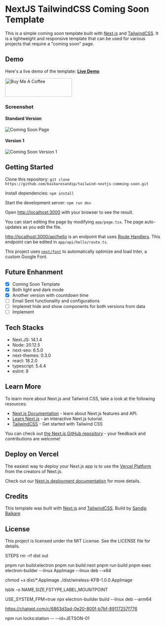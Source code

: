 # NextJS TailwindCSS Coming Soon Template

This is a simple coming soon template built with [Next.js](https://nextjs.org/) and [TailwindCSS](https://tailwindcss.com/). It is a lightweight and responsive template that can be used for various projects that require a "coming soon" page.

## Demo
Here's a live demo of the template: **[Live Demo](https://tailwnd-nextjs-comming-soon-tm2g.vercel.app/)**


<a href="https://www.buymeacoffee.com/sandipbaikare" target="_blank"><img src="https://cdn.buymeacoffee.com/buttons/v2/default-yellow.png" alt="Buy Me A Coffee" style="height: 60px !important;width: 217px !important;" ></a>

### Screenshot

#### Standard Version
![Coming Soon Page](https://github.com/baikaresandip/tailwind-nextjs-comming-soon/blob/main/public/coming-soon-standard-template.png "Coming Soon Page")

#### Version 1
![Coming Soon Version 1](https://github.com/baikaresandip/tailwind-nextjs-comming-soon/blob/main/public/coming-soon-version-1.png "Coming Soon Version 1")



## Getting Started

Clone this repository: `git clone https://github.com/baikaresandip/tailwind-nextjs-comming-soon.git`

Install dependencies: `npm install`

Start the development server: `npm run dev`

Open [http://localhost:3000](http://localhost:3000) with your browser to see the result.


You can start editing the page by modifying `app/page.tsx`. The page auto-updates as you edit the file.

[http://localhost:3000/api/hello](http://localhost:3000/api/hello) is an endpoint that uses [Route Handlers](https://beta.nextjs.org/docs/routing/route-handlers). This endpoint can be edited in `app/api/hello/route.ts`.

This project uses [`next/font`](https://nextjs.org/docs/basic-features/font-optimization) to automatically optimize and load Inter, a custom Google Font.

## Future Enhanment

- [x] Coming Soon Template
- [x] Both light and dark mode
- [x] Another version with countdown time 
- [ ] Email Sent functionality and configurations
- [ ] Implemet hide and show components for both versions from data
- [ ] Implement 

## Tech Stacks
- Next.JS: 14.1.4
- Node: 20.12.5
- next-seo: 6.5.0
- next-themes: 0.3.0
- react: 18.2.0
- typescript: 5.4.4
- eslint: 8

## Learn More

To learn more about Next.js and Tailwind CSS, take a look at the following resources:

- [Next.js Documentation](https://nextjs.org/docs) - learn about Next.js features and API.
- [Learn Next.js](https://nextjs.org/learn) - an interactive Next.js tutorial.
- [TailwindCSS](https://tailwindcss.com/docs/installation) - Get started with Tailwind CSS

You can check out [the Next.js GitHub repository](https://github.com/vercel/next.js/) - your feedback and contributions are welcome!

## Deploy on Vercel

The easiest way to deploy your Next.js app is to use the [Vercel Platform](https://vercel.com/new?utm_medium=default-template&filter=next.js&utm_source=create-next-app&utm_campaign=create-next-app-readme) from the creators of Next.js.

Check out our [Next.js deployment documentation](https://nextjs.org/docs/deployment) for more details.

## Credits
This template was built with [Next.js](https://nextjs.org/) and [TailwindCSS](https://tailwindcss.com/). Build by [Sandip Baikare](https://github.com/baikaresandip/)

## License
This project is licensed under the MIT License. See the LICENSE file for details.


STEPS
rm -rf dist out

pnpm run build:electron
pnpm run build:next
pnpm run build
pnpm exec electron-builder --linux AppImage --linux deb --x64

chmod +x dist/*.AppImage
./dist/wireless-KFB-1.0.0.AppImage

lsblk -o NAME,SIZE,FSTYPE,LABEL,MOUNTPOINT


USE_SYSTEM_FPM=true npx electron-builder build --linux deb --arm64

https://chatgpt.com/c/6863d3ad-0e20-800f-b7bf-89117257f776

npm run locks:station -- --id=JETSON-01

